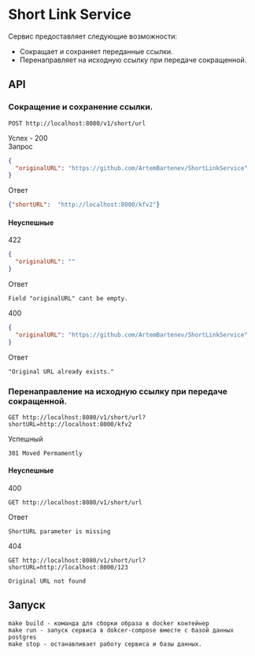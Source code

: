 # Short Link Service

Сервис предоставляет следующие возможности:
* Сокращает и сохраняет переданные ссылки.
* Перенаправляет на исходную ссылку при передаче сокращенной.

## API

### Сокращение и сохранение ссылки.
```http request
POST http://localhost:8080/v1/short/url
```

Успех - 200
<br>
Запрос
```json
{
  "originalURL": "https://github.com/ArtemBartenev/ShortLinkService"
}
```

Ответ
```json
{"shortURL":  "http://localhost:8000/kfv2"}
```
#### Неуспешные
422
```json
{
  "originalURL": ""
}
```
Ответ
```text
Field "originalURL" cant be empty.
```

400
```json
{
  "originalURL": "https://github.com/ArtemBartenev/ShortLinkService"
}
```
Ответ
```text
"Original URL already exists."
```

### Перенаправление на исходную ссылку при передаче сокращенной.
```http request
GET http://localhost:8080/v1/short/url?shortURL=http://localhost:8000/kfv2
```
Успешный
```http request
301 Moved Permamently 
```
#### Неуспешные

400
```http request
GET http://localhost:8080/v1/short/url
```
Ответ
```http request
ShortURL parameter is missing
```

404
```http request
GET http://localhost:8080/v1/short/url?shortURL=http://localhost:8000/123

```
```text
Original URL not found
```

## Запуск

```text
make build - команда для сборки образа в docker контейнер
make run - запуск сервиса в dokcer-compose вместе с базой данных postgres 
make stop - останавливает работу сервиса и базы данных.
```

